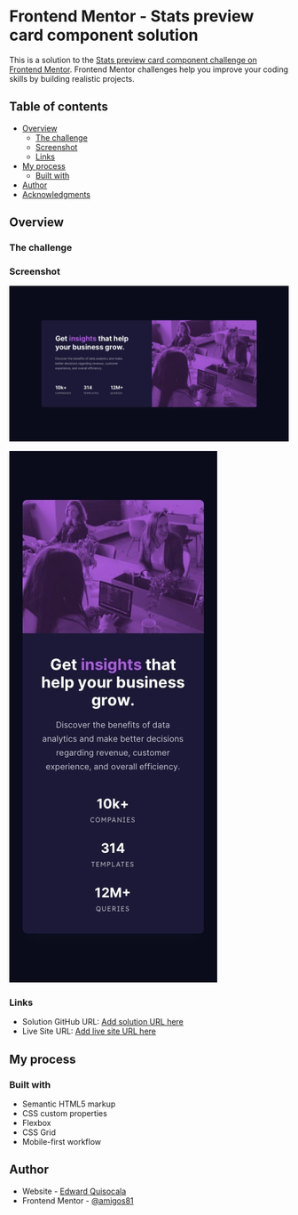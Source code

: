 # Frontend Mentor - Stats preview card component solution

This is a solution to the [Stats preview card component challenge on Frontend Mentor](https://www.frontendmentor.io/challenges/stats-preview-card-component-8JqbgoU62). Frontend Mentor challenges help you improve your coding skills by building realistic projects. 


## Table of contents

- [Overview](#overview)
  - [The challenge](#the-challenge)
  - [Screenshot](#screenshot)
  - [Links](#links)
- [My process](#my-process)
  - [Built with](#built-with)
- [Author](#author)
- [Acknowledgments](#acknowledgments)

## Overview

### The challenge


### Screenshot

![](design/desktop-design.jpg)

![](design/mobile-design.jpg)

### Links

- Solution GitHub URL: [Add solution URL here](https://github.com/amigos81/social-links-profile-main.git)
- Live Site URL: [Add live site URL here](https://amigos81.github.io/social-links-profile-main/)

## My process

### Built with

- Semantic HTML5 markup
- CSS custom properties
- Flexbox
- CSS Grid
- Mobile-first workflow


## Author

- Website - [Edward Quisocala ](#)
- Frontend Mentor - [@amigos81](https://www.frontendmentor.io/profile/amigos81)

